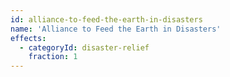 ```yaml
---
id: alliance-to-feed-the-earth-in-disasters
name: 'Alliance to Feed the Earth in Disasters'
effects:
  - categoryId: disaster-relief
    fraction: 1
---
```

